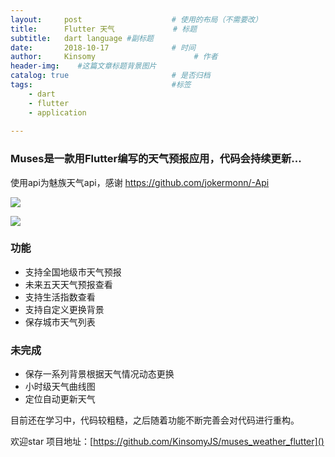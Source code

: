 ```yaml
---
layout:     post                    # 使用的布局（不需要改）
title:      Flutter 天气             # 标题 
subtitle:   dart language #副标题
date:       2018-10-17              # 时间
author:     Kinsomy                      # 作者
header-img:    #这篇文章标题背景图片
catalog: true                       # 是否归档
tags:                               #标签   
    - dart
    - flutter
    - application
       
---
```


### Muses是一款用Flutter编写的天气预报应用，代码会持续更新...

使用api为魅族天气api，感谢 https://github.com/jokermonn/-Api

![](https://user-gold-cdn.xitu.io/2018/10/15/166767b9a38b7699?w=1080&h=2932&f=jpeg&s=2066331)

![](https://user-gold-cdn.xitu.io/2018/10/16/1667bf4ffe84185d?w=540&h=960&f=jpeg&s=26064)
### 功能
* 支持全国地级市天气预报
* 未来五天天气预报查看
* 支持生活指数查看
* 支持自定义更换背景
* 保存城市天气列表

### 未完成
* 保存一系列背景根据天气情况动态更换
* 小时级天气曲线图
* 定位自动更新天气

目前还在学习中，代码较粗糙，之后随着功能不断完善会对代码进行重构。

欢迎star
项目地址：[https://github.com/KinsomyJS/muses_weather_flutter]()
